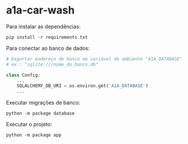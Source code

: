 # a1a-car-wash

Para instalar as dependências:

```
pip install -r requirements.txt
```

Para conectar ao banco de dados:

```python
# Exportar endereço do banco em variável de ambiente "A1A_DATABASE"
# ex.: "sqlite:///nome_do_banco.db"

class Config:
    ...
    SQLALCHEMY_DB_URI = os.environ.get('A1A_DATABASE')
    ...
```

Executar migrações de banco:

```
python -m package database
```

Executar o projeto:

```
python -m package app
```
